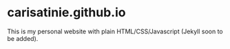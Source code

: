 # carisatinie.github.io 
This is my personal website with plain HTML/CSS/Javascript (Jekyll soon to be added).
